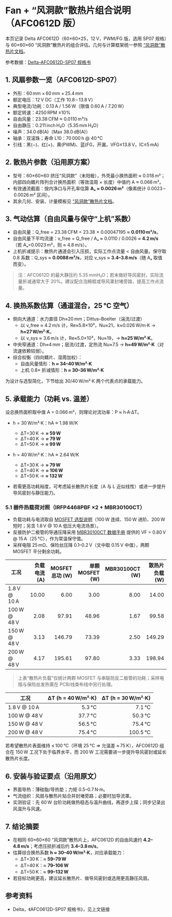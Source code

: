 # Fan + “风洞款”散热片组合说明（AFC0612D 版）

本页记录 Delta AFC0612D（60×60×25，12 V，PWM/FG 版，选用 SP07 规格）与 60×60×60 “风洞款”散热片的组合评估。几何与计算框架统一参照 [“风洞款”散热片文档](../heatsinks/wind_tunnel_60x60x60.md)。

参考数据：[Delta-AFC0612D-SP07 规格书](./datasheets/Delta-AFC0612D-SP07.md)

## 1. 风扇参数一览（AFC0612D-SP07）

- 外形：60 mm × 60 mm × 25.4 mm
- 额定电压：12 V DC（工作 10.8 – 13.8 V）
- 典型电流/功耗：0.13 A / 1.56 W（限值 0.60 A / 7.20 W）
- 额定转速：4250 RPM ±10%
- 自由风量：23.38 CFM ≈ 0.0110 m³/s
- 自由静压：0.211 inch H₂O（5.35 mm H₂O）
- 噪声：34.0 dB(A)（Max 38.0 dB(A)）
- 轴承：双滚珠；寿命 L10：70 000 h @ 40 °C
- 引线：黑(−)、红(+)、黄(PWM)、蓝(FG，开漏，VFG≤13.8 V，IC≤5 mA)

## 2. 散热片参数（沿用原方案）

- 型号：60×60×60 挤压“风洞款”（未阳极），外壳最小换热面积 ≈ 0.018 m²；内部四向鳍片阵列合计换热面积（等效湿周 × 长度）中值约 A ≈ 0.066 m²。
- 有效通流截面：按内净口与开孔率估算 **Aₐ ≈ 0.0026 m²**（像素统计 0.0023 – 0.0026 m² 区间）。
- 其余几何、安装、计量模板见 [“风洞款”散热片文档](../heatsinks/wind_tunnel_60x60x60.md)。

## 3. 气动估算（自由风量与保守“上机”系数）

- 自由风量：Q_free = 23.38 CFM = 23.38 × 0.00047195 ≈ **0.0110 m³/s**。
- 自由风量下平均流速：v_free = Q_free / Aₐ ≈ 0.0110 / 0.0026 ≈ **4.2 m/s**（若 Aₐ=0.0023 m²，则 ≈ 4.8 m/s）。
- 上机折减提示：散热片通道会引入压损，实际工作点流量 < 自由风量。保守取 0.8 系数：Q_sys ≈ **0.0088 m³/s**，对应 v_sys ≈ **3.4–3.8 m/s**（随 Aₐ 取值而变）。

> 注：AFC0612D 的最大静压约 5.35 mmH₂O；若未做好导风密封，实际流量折减通常大于 20%。建议配合泡棉框或导风罩封堵旁路，提高工作点流量。

## 4. 换热系数估算（通道混合，25 °C 空气）

- 侧向大通道：水力直径 Dh≈20 mm；Dittus–Boelter（湍流/过渡）
  - 以 v_free ≈ 4.2 m/s 计，Re≈5.8×10³，Nu≈21，k≈0.026 W/m·K → **h≈27 W/m²·K**。
  - 以 v_sys ≈ 3.6 m/s 计，Re≈5.0×10³，Nu≈19，→ **h≈25 W/m²·K**。
- 中央窄通道：Dh≈4 mm；层流/过渡，定热流 Nu≈7.5 → **h≈49 W/m²·K**（对流速依赖较弱）。
- 综合权衡（四向鳍片、湿周加权）：
  - 自由风量情形：**h ≈ 34–40 W/m²·K**
  - 上机 0.8× 折减情形：**h ≈ 30–36 W/m²·K**

为设计与选型简化，下节给出 30/40 W/m²·K 两个代表点的承载能力。

## 5. 承载能力（功耗 vs. 温差）

设总换热面积取中值 A = 0.066 m²，则理论对流功率：P ≈ h·A·ΔT。

- h = 30 W/m²·K：hA ≈ 1.98 W/K
  - ΔT=30 K → **≈ 59 W**
  - ΔT=40 K → **≈ 79 W**
  - ΔT=50 K → **≈ 99 W**
- h = 40 W/m²·K：hA ≈ 2.64 W/K
  - ΔT=30 K → **≈ 79 W**
  - ΔT=40 K → **≈ 106 W**
  - ΔT=50 K → **≈ 132 W**

- 若需更高功耗裕度，可考虑延长散热片长度（A 与 L 近似线性）或进一步提升导风密封与静压能力。

### 5.1 器件热载荷对照（IRFP4468PBF ×2 + MBR30100CT）

- 负载功耗与电流取自 [MOSFET 选型说明](../load_mosfet_selection.md)（100 W 连续、150 W 进阶、200 W 短时；另含 1.8 V @ 10 A 低压大电流场景）。
- 反接防护二极管的导通压降采用 [MBR30100CT 数据手册](../reverse_protection/MBR30100CT.md) 提供的 VF = 0.80 V @ 15 A（25 °C），作为常温保守值。
- 采样电阻 25 mΩ、保险丝压降 0.1–0.2 V（文中取 0.15 V 中值），两颗 MOSFET 平分剩余功耗。

| 工况 | 负载电流 (A) | MOSFET 总功 (W) | 单颗 MOSFET (W) | MBR30100CT (W) | 散热片负载 (W) |
| --- | ---: | ---: | ---: | ---: | ---: |
| 1.8 V @ 10 A | 10.00 | 6.00 | 3.00 | 8.00 | 14.00 |
| 100 W @ 48 V | 2.08 | 97.91 | 48.96 | 1.67 | 99.58 |
| 150 W @ 48 V | 3.13 | 146.79 | 73.39 | 2.50 | 149.29 |
| 200 W @ 48 V | 4.17 | 195.61 | 97.80 | 3.33 | 198.94 |

> 上表“散热片负载”仅统计两颗 MOSFET 与串联防反二极管的功耗；采样电阻与保险丝发热需在 PCB/线束布线中另行处理。

| 工况 | ΔT (h = 40 W/m²·K) | ΔT (h = 30 W/m²·K) |
| --- | ---: | ---: |
| 1.8 V @ 10 A | 5.3 °C | 7.1 °C |
| 100 W @ 48 V | 37.7 °C | 50.3 °C |
| 150 W @ 48 V | 56.5 °C | 75.4 °C |
| 200 W @ 48 V | 75.4 °C | 100.5 °C |

若希望散热片表面维持 ≤ 100 °C（环境 25 °C ⇒ 允温差 ≈ 75 K），AFC0612D 组合在 150 W 工况下处于临界水平，而 200 W 工况需要进一步提升导风密封或延长散热片长度。

## 6. 安装与验证要点（沿用原文）

- 界面导热：薄硅脂/导热垫；力矩 0.5–0.7 N·m。
- 气流组织：风扇与散热片贴合并封堵旁路；必要时加导流罩。
- 实测验证：先 60 W 台阶功耗做热稳态与温升曲线，再逐步上探；同步记录出风温升与风速。

## 7. 结论摘要

- 在相同 60×60×60 “风洞款”散热片上，AFC0612D 的自由风速约 **4.2–4.8 m/s**；考虑压损折减后约 **3.4–3.8 m/s**。
- 估算综合换热系数 **h ≈ 30–40 W/m²·K**，对应承载能力：
  - ΔT=30 K：≈ **59–79 W**
  - ΔT=40 K：≈ **79–106 W**
  - ΔT=50 K：≈ **99–132 W**
- 若目标功耗更高，建议延长散热片、做导风密封或选用更高静压风扇。

## 参考资料
- Delta，《AFC0612D-SP07 规格书》，见上文链接
